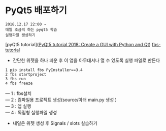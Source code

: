 # PyQt5 배포하기
``` memo
2018.12.17 22:00 ~
매일 조금씩 하는 pyqt5 학습
실행파일 생성하기
```

[pyQt5 tutorial]([PyQt5 tutorial 2018: Create a GUI with Python and Qt](https://build-system.fman.io/pyqt5-tutorial))
[fbs-tutorial](https://github.com/mherrmann/fbs-tutorial)
- 간단한 위젯을 하나 띄운 후 이 앱을 아무대서나 열 수 있도록 실행 파일로 만든다
``` shell
1 pip install fbs PyInstaller==3.4
2 fbs startproject
3 fbs run
4 fbs freeze
```

— 1 : fbs설치  
— 2 : 컴파일용 프로젝트 생성(source/아래 main.py 생성 )  
— 3 : 앱 실행  
— 4 : 독립형 실행파일 생성  


- 내일은 위젯 생성 후 Signals / slots 실습하기
